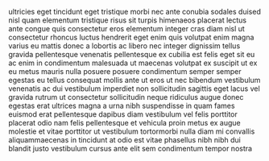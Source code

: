 ultricies eget tincidunt eget tristique morbi nec ante conubia sodales duised
nisl quam elementum tristique risus sit turpis himenaeos placerat lectus ante
congue quis consectetur eros elementum integer cras diam nisl ut consectetur
rhoncus luctus hendrerit eget enim quis volutpat enim magna varius eu mattis
donec a lobortis ac libero nec integer dignissim tellus gravida pellentesque
venenatis pellentesque ex cubilia est felis eget sit eu ac enim in condimentum
malesuada ut maecenas volutpat ex suscipit ut ex eu metus mauris nulla posuere
posuere condimentum semper semper egestas eu tellus consequat mollis ante ut
eros ut nec bibendum vestibulum venenatis ac dui vestibulum imperdiet non
sollicitudin sagittis eget lacus vel gravida rutrum ut consectetur sollicitudin
neque ridiculus augue donec egestas erat ultrices magna a urna nibh suspendisse
in quam fames euismod erat pellentesque dapibus diam vestibulum vel felis
porttitor placerat odio nam felis pellentesque et vehicula proin metus ex augue
molestie et vitae porttitor ut vestibulum tortormorbi nulla diam mi convallis
aliquammaecenas in tincidunt at odio est vitae phasellus nibh nibh dui blandit
justo vestibulum cursus ante elit sem condimentum tempor nostra